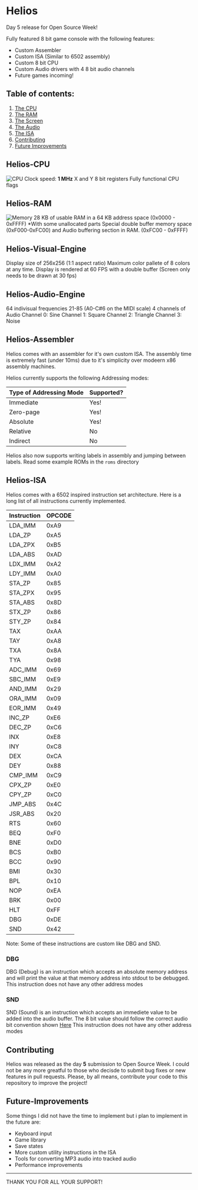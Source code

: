 # Helios
Day 5 release for Open Source Week! 

Fully featured 8 bit game console with the following features:

- Custom Assembler
- Custom ISA (Similar to 6502 assembly)
- Custom 8 bit CPU
- Custom Audio drivers with 4 8 bit audio channels
- Future games incoming!

## Table of contents:

1. [The CPU](#Helios-CPU)
2. [The RAM](#Helios-RAM)
3. [The Screen](#Helios-Visual-Engine)
4. [The Audio](#Helios-Audio-Engine)
5. [The ISA](#Helios-ISA)
6. [Contributing](#Contributing)
7. [Future Improvements](#Future-Improvements)
   
## Helios-CPU
![CPU](./img/cpu.png)
Clock speed: **1 MHz**
X and Y 8 bit registers
Fully functional CPU flags

## Helios-RAM
![Memory](./img/memory.png)
28 KB of usable RAM in a 64 KB address space (0x0000 - 0xFFFF) *With some unallocated parts
Special double buffer memory space (0xF000-0xFC00) and Audio buffering section in RAM. (0xFC00 - 0xFFFF)

## Helios-Visual-Engine
Display size of 256x256 (1:1 aspect ratio)
Maximum color pallete of 8 colors at any time.
Display is rendered at 60 FPS with a double buffer (Screen only needs to be drawn at 30 fps)

## Helios-Audio-Engine
64 indivisual frequencies 21-85 (A0-C#6 on the MIDI scale)
4 channels of Audio
Channel 0: Sine
Channel 1: Square
Channel 2: Triangle
Channel 3: Noise

## Helios-Assembler
Helios comes with an assembler for it's own custom ISA. The assembly time is extremely fast (under 10ms) due to it's simplicity over modeern x86 assembly machines. 

Helios currently supports the following Addressing modes:

| Type of Addressing Mode | Supported? |
|-------------------------|------------|
| Immediate               | Yes!       |
| Zero-page               | Yes!       |
| Absolute                | Yes!       |
| Relative                | No         |
| Indirect                | No         |

Helios also now supports writing labels in assembly and jumping between labels.
Read some example ROMs in the ``roms`` directory

## Helios-ISA

Helios comes with a 6502 inspired instruction set architecture. Here is a long list of all instructions currently implemented.

| Instruction | OPCODE |
|-------------|--------|
| LDA_IMM     | 0xA9   |
| LDA_ZP      | 0xA5   |
| LDA_ZPX     | 0xB5   |
| LDA_ABS     | 0xAD   |
| LDX_IMM     | 0xA2   |
| LDY_IMM     | 0xA0   |
| STA_ZP      | 0x85   |
| STA_ZPX     | 0x95   |
| STA_ABS     | 0x8D   |
| STX_ZP      | 0x86   |
| STY_ZP      | 0x84   |
| TAX         | 0xAA   |
| TAY         | 0xA8   |
| TXA         | 0x8A   |
| TYA         | 0x98   |
| ADC_IMM     | 0x69   |
| SBC_IMM     | 0xE9   |
| AND_IMM     | 0x29   |
| ORA_IMM     | 0x09   |
| EOR_IMM     | 0x49   |
| INC_ZP      | 0xE6   |
| DEC_ZP      | 0xC6   |
| INX         | 0xE8   |
| INY         | 0xC8   |
| DEX         | 0xCA   |
| DEY         | 0x88   |
| CMP_IMM     | 0xC9   |
| CPX_ZP      | 0xE0   |
| CPY_ZP      | 0xC0   |
| JMP_ABS     | 0x4C   |
| JSR_ABS     | 0x20   |
| RTS         | 0x60   |
| BEQ         | 0xF0   |
| BNE         | 0xD0   |
| BCS         | 0xB0   |
| BCC         | 0x90   |
| BMI         | 0x30   |
| BPL         | 0x10   |
| NOP         | 0xEA   |
| BRK         | 0x00   |
| HLT         | 0xFF   |
| DBG         | 0xDE   |
| SND         | 0x42   |

Note: Some of these instructions are custom like DBG and SND.

### DBG
DBG (Debug) is an instruction which accepts an absolute memory address and will print the value at that memory address into stdout to be debugged.
This instruction does not have any other address modes

### SND
SND (Sound) is an instruction which accepts an immediete value to be added into the audio buffer. The 8 bit value should follow the correct audio bit convention shown [Here](#Helios-Audio-Engine)
This instruction does not have any other address modes

## Contributing

Helios was released as the day **5** submission to Open Source Week. I could not be any more greatful to those who decisde to submit bug fixes or new features in pull requests. Please, by all means, contribute your code to this repository to improve the project! 

## Future-Improvements

Some things I did not have the time to implement but i plan to implement in the future are:

- Keyboard input
- Game library
- Save states
- More custom utility instructions in the ISA
- Tools for converting MP3 audio into tracked audio
- Performance improvements

-----
THANK YOU FOR ALL YOUR SUPPORT!
